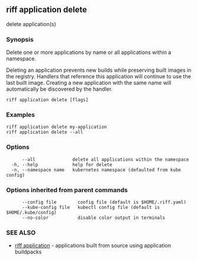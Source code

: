 ## riff application delete

delete application(s)

### Synopsis

Delete one or more applications by name or all applications within a namespace.

Deleting an application prevents new builds while preserving built images in the
registry. Handlers that reference this application will continue to use the last
built image. Creating a new application with the same name will automatically be
discovered by the handler.

```
riff application delete [flags]
```

### Examples

```
riff application delete my-application
riff application delete --all
```

### Options

```
      --all              delete all applications within the namespace
  -h, --help             help for delete
  -n, --namespace name   kubernetes namespace (defaulted from kube config)
```

### Options inherited from parent commands

```
      --config file        config file (default is $HOME/.riff.yaml)
      --kube-config file   kubectl config file (default is $HOME/.kube/config)
      --no-color           disable color output in terminals
```

### SEE ALSO

* [riff application](riff_application.md)	 - applications built from source using application buildpacks

